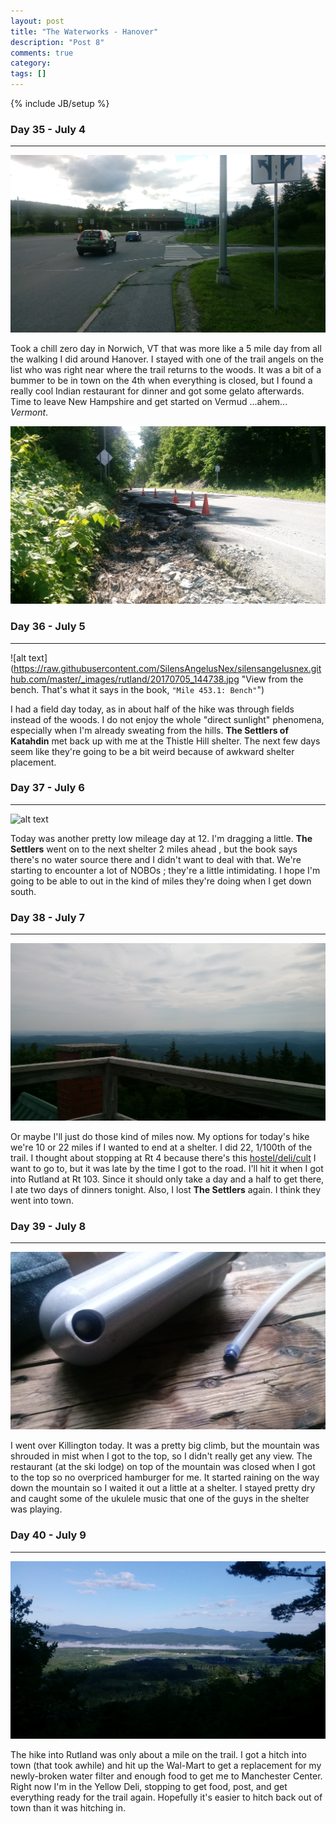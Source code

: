 ```yaml
---
layout: post
title: "The Waterworks - Hanover"
description: "Post 8"
comments: true
category:
tags: []
---
```

{% include JB/setup %}

### Day 35 - July 4
---

![alt text](https://raw.githubusercontent.com/SilensAngelusNex/silensangelusnex.github.com/master/_images/rutland/20170703_180854.jpg "The trees in Vermont look different somehow...")

Took a chill zero day in Norwich, VT that was more like a 5 mile day from all the walking I did around Hanover. I stayed with one of the trail angels on the list who was right near where the trail returns to the woods. It was a bit of a bummer to be in town on the 4th when everything is closed, but I found a really cool Indian restaurant for dinner and got some gelato afterwards. Time to leave New Hampshire and get started on Vermud ...ahem... *Vermont*.

![alt text](https://raw.githubusercontent.com/SilensAngelusNex/silensangelusnex.github.com/master/_images/rutland/20170705_140824.jpg "I wasn't kidding about the rain being really bad.")

### Day 36 - July 5
---

![alt text](https://raw.githubusercontent.com/SilensAngelusNex/silensangelusnex.github.com/master/_images/rutland/20170705_144738.jpg "View from the bench. That's what it says in the book, ``"Mile 453.1: Bench"``")

I had a field day today, as in about half of the hike was through fields instead of the woods. I do not enjoy the whole "direct sunlight" phenomena, especially when I'm already sweating from the hills. **The Settlers of Katahdin** met back up with me at the Thistle Hill shelter. The next few days seem like they're going to be a bit weird because of awkward shelter placement.

### Day 37 - July 6
---

![alt text](https://raw.githubusercontent.com/SilensAngelusNex/silensangelusnex.github.com/master/_images/rutland/20170706_105956.jpg "The beautiful fields of Vermud")

Today was another pretty low mileage day at 12. I'm dragging a little. **The Settlers** went on to the next shelter 2 miles ahead , but the book says there's no water source there and I didn't want to deal with that. We're starting to encounter a lot of NOBOs ; they're a little intimidating. I hope I'm going to be able to out in the kind of miles they're doing when I get down south.

### Day 38 - July 7
---

![alt text](https://raw.githubusercontent.com/SilensAngelusNex/silensangelusnex.github.com/master/_images/rutland/20170707_090431.jpg "View from the roof of The Lookout")

Or maybe I'll just do those kind of miles now. My options for today's hike we're 10 or 22 miles if I wanted to end at a shelter. I did 22, 1/100th of the trail. I thought about stopping at Rt 4 because there's this [hostel/deli/cult]() I want to go to, but it was late by the time I got to the road. I'll hit it when I got into Rutland at Rt 103. Since it should only take a day and a half to get there, I ate two days of dinners tonight. Also, I lost **The Settlers** again. I think they went into town.

### Day 39 - July 8
---

![alt text](https://raw.githubusercontent.com/SilensAngelusNex/silensangelusnex.github.com/master/_images/rutland/20170708_164057.jpg "My filter has had enough.")

I went over Killington today. It was a pretty big climb, but the mountain was shrouded in mist when I got to the top, so I didn't really get any view. The restaurant (at the ski lodge) on top of the mountain was closed when I got to the top so no overpriced hamburger for me. It started raining on the way down the mountain so I waited it out a little at a shelter. I stayed pretty dry and caught some of the ukulele music that one of the guys in the shelter was playing.

### Day 40 - July 9
---

![alt text](https://raw.githubusercontent.com/SilensAngelusNex/silensangelusnex.github.com/master/_images/rutland/20170709_070629.jpg "View towards Rutland")

The hike into Rutland was only about a mile on the trail. I got a hitch into town (that took awhile) and hit up the Wal-Mart to get a replacement for my newly-broken water filter and enough food to get me to Manchester Center. Right now I'm in the Yellow Deli, stopping to get food, post, and get everything ready for the trail again. Hopefully it's easier to hitch back out of town than it was hitching in.
